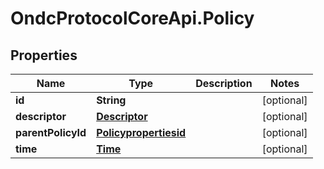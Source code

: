 # OndcProtocolCoreApi.Policy

## Properties
Name | Type | Description | Notes
------------ | ------------- | ------------- | -------------
**id** | **String** |  | [optional] 
**descriptor** | [**Descriptor**](Descriptor.md) |  | [optional] 
**parentPolicyId** | [**Policypropertiesid**](Policypropertiesid.md) |  | [optional] 
**time** | [**Time**](Time.md) |  | [optional] 

